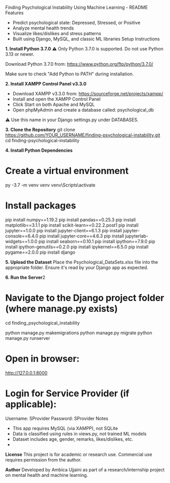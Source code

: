 Finding Psychological Instability Using Machine Learning - README
Features
- Predict psychological state: Depressed, Stressed, or Positive
- Analyze mental health trends
- Visualize likes/dislikes and stress patterns
- Built using Django, MySQL, and classic ML libraries
Setup Instructions

**1. Install Python 3.7.0**
⚠️ Only Python 3.7.0 is supported. Do not use Python 3.13 or newer.

Download Python 3.7.0 from: https://www.python.org/ftp/python/3.7.0/

Make sure to check "Add Python to PATH" during installation.

**2. Install XAMPP Control Panel v3.3.0**
- Download XAMPP v3.3.0 from: https://sourceforge.net/projects/xampp/
- Install and open the XAMPP Control Panel
- Click Start on both Apache and MySQL
- Open phpMyAdmin and create a database called:
    psychological_db

⚠️ Use this name in your Django settings.py under DATABASES.

**3. Clone the Repository**
git clone https://github.com/YOUR_USERNAME/finding-psychological-instability.git
cd finding-psychological-instability

**4. Install Python Dependencies**
# Create a virtual environment
py -3.7 -m venv venv
venv\Scripts\activate

# Install packages
pip install numpy==1.19.2
pip install pandas==0.25.3
pip install matplotlib==3.1.1
pip install scikit-learn==0.22.2.post1
pip install jupyter==1.0.0
pip install jupyter-client==6.1.3
pip install jupyter-console==6.4.0
pip install jupyter-core==4.6.3
pip install jupyterlab-widgets==1.0.0
pip install seaborn==0.10.1
pip install ipython==7.9.0
pip install ipython-genutils==0.2.0
pip install ipykernel==6.5.0
pip install pygame==2.0.0
pip install django


**5. Upload the Dataset**
Place the Psychological_DataSets.xlsx file into the appropriate folder.
Ensure it's read by your Django app as expected.

**6. Run the Server**2
# Navigate to the Django project folder (where manage.py exists)
cd finding_psychological_instability

python manage.py makemigrations
python manage.py migrate
python manage.py runserver

# Open in browser:
http://127.0.0.1:8000

# Login for Service Provider (if applicable):
Username: SProvider
Password: SProvider
Notes
- This app requires MySQL (via XAMPP), not SQLite
- Data is classified using rules in views.py, not trained ML models
- Dataset includes age, gender, remarks, likes/dislikes, etc.
- 
**License**
This project is for academic or research use. Commercial use requires permission from the author.

**Author**
Developed by Ambica Ujjaini as part of a research/internship project on mental health and machine learning.
